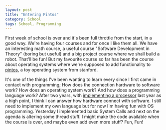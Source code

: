 ```yaml
---
layout: post
title: "Entering Pintos"
category: School
tags: School, Programming
---
```



First week of school is over and it's been full throttle from the start, in a good way. We're having four courses and for once I like them all. We have an interesting math course, a useful course "Software Development in Theory" (boring but useful) and a big project course where we shall build a robot. That'll be fun! But my favourite course so far has been the course about operating systems where we're supposed to add functionality to [pintos][], a toy operating system from stanford.

[pintos]: http://www.stanford.edu/class/cs140/projects/pintos/pintos_1.html


It's one of the things I've been wanting to learn every since I first came in contact with programming; How does the connection hardware to software work? How does an operating system work? And how does a programming language work? After two years, with [implementing a processor][MARC] last year as a high point, I think I can answer how hardware connect with software. I still need to implement my own language but for now I'm having fun with OS programming. Yesterday I implemented basic System Calls and next on the agenda is altering some thread stuff. I might make the code available when the course is over, and maybe even add even more stuff? Fun, Fun!

[MARC]: https://github.com/treeman/MARC

